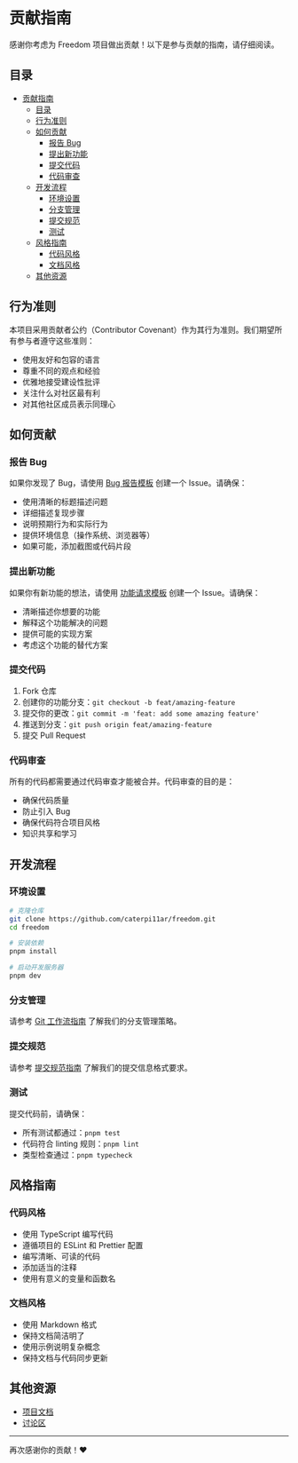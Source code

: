 # 贡献指南

感谢你考虑为 Freedom 项目做出贡献！以下是参与贡献的指南，请仔细阅读。

## 目录

- [贡献指南](#贡献指南)
  - [目录](#目录)
  - [行为准则](#行为准则)
  - [如何贡献](#如何贡献)
    - [报告 Bug](#报告-bug)
    - [提出新功能](#提出新功能)
    - [提交代码](#提交代码)
    - [代码审查](#代码审查)
  - [开发流程](#开发流程)
    - [环境设置](#环境设置)
    - [分支管理](#分支管理)
    - [提交规范](#提交规范)
    - [测试](#测试)
  - [风格指南](#风格指南)
    - [代码风格](#代码风格)
    - [文档风格](#文档风格)
  - [其他资源](#其他资源)

## 行为准则

本项目采用贡献者公约（Contributor Covenant）作为其行为准则。我们期望所有参与者遵守这些准则：

- 使用友好和包容的语言
- 尊重不同的观点和经验
- 优雅地接受建设性批评
- 关注什么对社区最有利
- 对其他社区成员表示同理心

## 如何贡献

### 报告 Bug

如果你发现了 Bug，请使用 [Bug 报告模板](https://github.com/caterpi11ar/freedom/issues/new?template=bug_report.md) 创建一个 Issue。请确保：

- 使用清晰的标题描述问题
- 详细描述复现步骤
- 说明预期行为和实际行为
- 提供环境信息（操作系统、浏览器等）
- 如果可能，添加截图或代码片段

### 提出新功能

如果你有新功能的想法，请使用 [功能请求模板](https://github.com/caterpi11ar/freedom/issues/new?template=feature_request.md) 创建一个 Issue。请确保：

- 清晰描述你想要的功能
- 解释这个功能解决的问题
- 提供可能的实现方案
- 考虑这个功能的替代方案

### 提交代码

1. Fork 仓库
2. 创建你的功能分支：`git checkout -b feat/amazing-feature`
3. 提交你的更改：`git commit -m 'feat: add some amazing feature'`
4. 推送到分支：`git push origin feat/amazing-feature`
5. 提交 Pull Request

### 代码审查

所有的代码都需要通过代码审查才能被合并。代码审查的目的是：

- 确保代码质量
- 防止引入 Bug
- 确保代码符合项目风格
- 知识共享和学习

## 开发流程

### 环境设置

```bash
# 克隆仓库
git clone https://github.com/caterpi11ar/freedom.git
cd freedom

# 安装依赖
pnpm install

# 启动开发服务器
pnpm dev
```

### 分支管理

请参考 [Git 工作流指南](https://github.com/caterpi11ar/freedom/blob/main/.github/docs/GIT_WORKFLOW.md) 了解我们的分支管理策略。

### 提交规范

请参考 [提交规范指南](https://github.com/caterpi11ar/freedom/blob/main/.github/docs/COMMIT_CONVENTION.md) 了解我们的提交信息格式要求。

### 测试

提交代码前，请确保：

- 所有测试都通过：`pnpm test`
- 代码符合 linting 规则：`pnpm lint`
- 类型检查通过：`pnpm typecheck`

## 风格指南

### 代码风格

- 使用 TypeScript 编写代码
- 遵循项目的 ESLint 和 Prettier 配置
- 编写清晰、可读的代码
- 添加适当的注释
- 使用有意义的变量和函数名

### 文档风格

- 使用 Markdown 格式
- 保持文档简洁明了
- 使用示例说明复杂概念
- 保持文档与代码同步更新

## 其他资源

- [项目文档](https://github.com/caterpi11ar/freedom/blob/main/README.md)
- [讨论区](https://github.com/caterpi11ar/freedom/discussions)

---

再次感谢你的贡献！❤️
